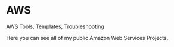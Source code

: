 # AWS
AWS Tools, Templates, Troubleshooting

Here you can see all of my public Amazon Web Services Projects.

